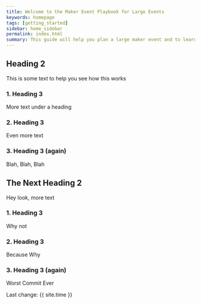 ```yaml
---
title: Welcome to the Maker Event Playbook for Large Events
keywords: homepage
tags: [getting_started]
sidebar: home_sidebar
permalink: index.html
summary: This guide will help you plan a large maker event and to learn from the experience of other maker mvent producers.
---
```


## Heading 2
This is some text to help you see how this works

### 1. Heading 3
More text under a heading

###  2. Heading 3
Even more text

### 3. Heading 3 (again)
Blah, Blah, Blah

## The Next Heading 2
Hey look, more text

### 1. Heading 3
Why not

###  2. Heading 3
Because Why

### 3. Heading 3 (again)
Worst Commit Ever




Last change: {{ site.time }}


